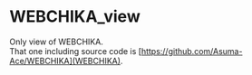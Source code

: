 # WEBCHIKA_view
Only view of WEBCHIKA.  
That one including source code is [https://github.com/Asuma-Ace/WEBCHIKA](WEBCHIKA).
